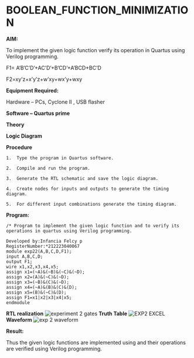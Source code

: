 # BOOLEAN_FUNCTION_MINIMIZATION

**AIM:**

To implement the given logic function verify its operation in Quartus using Verilog programming.

F1= A’B’C’D’+AC’D’+B’CD’+A’BCD+BC’D 

F2=xy’z+x’y’z+w’xy+wx’y+wxy

**Equipment Required:**

Hardware – PCs, Cyclone II , USB flasher

**Software – Quartus prime**

**Theory**

**Logic Diagram**

**Procedure**
```
1.	Type the program in Quartus software.

2.	Compile and run the program.

3.	Generate the RTL schematic and save the logic diagram.

4.	Create nodes for inputs and outputs to generate the timing diagram.

5.	For different input combinations generate the timing diagram.
```

**Program:**
```
/* Program to implement the given logic function and to verify its operations in quartus using Verilog programming. 

Developed by:Infancia Felcy p
RegisterNumber:*212223040067
module exp22(A,B,C,D,F1);
input A,B,C,D;
output F1;
wire x1,x2,x3,x4,x5;
assign x1=(~A)&(~B)&(~C)&(~D);
assign x2=(A)&(~C)&(~D);
assign x3=(~B)&(C)&(~D);
assign x4=(~A)&(B)&(C)&(D);
assign x5=(B)&(~C)&(D);
assign F1=x1|x2|x3|x4|x5;
endmodule
```

**RTL realization**
![experiment 2 gates](https://github.com/Infanciafelcy/BOOLEAN_FUNCTION_MINIMIZATION/assets/155411010/5a15c276-6cb9-45ef-9bb7-4aba9b1d4a12)
**Truth Table**
![EXP2 EXCEL](https://github.com/Infanciafelcy/BOOLEAN_FUNCTION_MINIMIZATION/assets/155411010/ee2fd841-7a98-4ded-9637-76f31327d8b3)
**Waveform**
![exp 2 waveform](https://github.com/Infanciafelcy/BOOLEAN_FUNCTION_MINIMIZATION/assets/155411010/bce7ad1d-dd00-451f-b1b0-8797ea332973)

**Result:**

Thus the given logic functions are implemented using and their operations are verified using Verilog programming.

